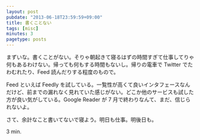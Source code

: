 ```yaml
---
layout: post
pubdate: "2013-06-18T23:59:59+09:00"
title: 書くことない
tags: [misc]
minutes: 3
pagetype: posts
---
```

まずいな。書くことがない。そりゃ朝起きて寝るはずの時間すぎて仕事してりゃ何もあるわけない。帰っても何もする時間もないし。帰りの電車で Twitter でたわむれたり、Feed 読んだりする程度のもので。

Feed といえば Feedly を試している。一覧性が高くて良いインタフェースなんだけど、前までの漏れなく見れていた感じがない。どこか他のサービスも試した方が良い気がしている。Google Reader が 7 月で終わりなんて、まだ、信じられないよ。

さて、余計なこと書いてないで寝よう。明日も仕事。明後日も。

3 min.
